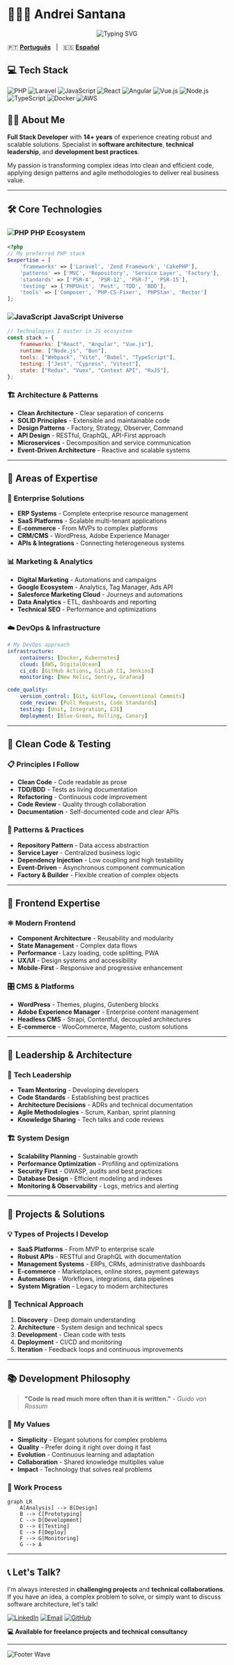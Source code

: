# 🧑🏻‍💻 Andrei Santana

<div align="center">
  <img src="https://readme-typing-svg.herokuapp.com?font=Fira+Code&weight=500&size=28&duration=3000&pause=1000&color=2196F3&center=true&vCenter=true&width=700&height=70&lines=Full+Stack+Developer;Software+Architect;Tech+Lead;14%2B+years+creating+solutions;PHP+%7C+JavaScript+%7C+DevOps" alt="Typing SVG" />
</div>

🇵🇹 [**Português**](translations/README_pt-PT.md) &nbsp;&nbsp;|&nbsp;&nbsp; 🇪🇸 [**Español**](translations/README_es.md)

## 💻 Tech Stack

![PHP](https://img.shields.io/badge/PHP-777BB4?style=for-the-badge&logo=php&logoColor=white)
![Laravel](https://img.shields.io/badge/Laravel-FF2D20?style=for-the-badge&logo=laravel&logoColor=white)
![JavaScript](https://img.shields.io/badge/JavaScript-F7DF1E?style=for-the-badge&logo=javascript&logoColor=black)
![React](https://img.shields.io/badge/React-20232A?style=for-the-badge&logo=react&logoColor=61DAFB)
![Angular](https://img.shields.io/badge/Angular-DD0031?style=for-the-badge&logo=angular&logoColor=white)
![Vue.js](https://img.shields.io/badge/Vue.js-35495E?style=for-the-badge&logo=vue.js&logoColor=4FC08D)
![Node.js](https://img.shields.io/badge/Node.js-43853D?style=for-the-badge&logo=node.js&logoColor=white)
![TypeScript](https://img.shields.io/badge/TypeScript-007ACC?style=for-the-badge&logo=typescript&logoColor=white)
![Docker](https://img.shields.io/badge/Docker-2496ED?style=for-the-badge&logo=docker&logoColor=white)
![AWS](https://img.shields.io/badge/Amazon_AWS-232F3E?style=for-the-badge&logo=amazon-aws&logoColor=white)

## 👨‍💻 About Me

**Full Stack Developer** with **14+ years** of experience creating robust and scalable solutions. Specialist in **software architecture**, **technical leadership**, and **development best practices**.

My passion is transforming complex ideas into clean and efficient code, applying design patterns and agile methodologies to deliver real business value.

---

## 🛠️ Core Technologies

### ![PHP](https://img.shields.io/badge/-777BB4?style=flat-square&logo=php&logoColor=white) **PHP Ecosystem**

```php
<?php
// My preferred PHP stack
$expertise = [
    'frameworks' => ['Laravel', 'Zend Framework', 'CakePHP'],
    'patterns' => ['MVC', 'Repository', 'Service Layer', 'Factory'],
    'standards' => ['PSR-4', 'PSR-12', 'PSR-7', 'PSR-15'],
    'testing' => ['PHPUnit', 'Pest', 'TDD', 'BDD'],
    'tools' => ['Composer', 'PHP-CS-Fixer', 'PHPStan', 'Rector']
];
```

### ![JavaScript](https://img.shields.io/badge/-F7DF1E?style=flat-square&logo=javascript&logoColor=black) **JavaScript Universe**

```javascript
// Technologies I master in JS ecosystem
const stack = {
    frameworks: ["React", "Angular", "Vue.js"],
    runtime: ["Node.js", "Bun"],
    tools: ["Webpack", "Vite", "Babel", "TypeScript"],
    testing: ["Jest", "Cypress", "Vitest"],
    state: ["Redux", "Vuex", "Context API", "RxJS"],
};
```

### 🏗️ **Architecture & Patterns**

-   **Clean Architecture** - Clear separation of concerns
-   **SOLID Principles** - Extensible and maintainable code
-   **Design Patterns** - Factory, Strategy, Observer, Command
-   **API Design** - RESTful, GraphQL, API-First approach
-   **Microservices** - Decomposition and service communication
-   **Event-Driven Architecture** - Reactive and scalable systems

---

## 🎯 Areas of Expertise

### 💼 **Enterprise Solutions**

-   **ERP Systems** - Complete enterprise resource management
-   **SaaS Platforms** - Scalable multi-tenant applications
-   **E-commerce** - From MVPs to complex platforms
-   **CRM/CMS** - WordPress, Adobe Experience Manager
-   **APIs & Integrations** - Connecting heterogeneous systems

### 📊 **Marketing & Analytics**

-   **Digital Marketing** - Automations and campaigns
-   **Google Ecosystem** - Analytics, Tag Manager, Ads API
-   **Salesforce Marketing Cloud** - Journeys and automations
-   **Data Analytics** - ETL, dashboards and reporting
-   **Technical SEO** - Performance and optimizations

### ☁️ **DevOps & Infrastructure**

```yaml
# My DevOps approach
infrastructure:
    containers: [Docker, Kubernetes]
    cloud: [AWS, DigitalOcean]
    ci_cd: [GitHub Actions, GitLab CI, Jenkins]
    monitoring: [New Relic, Sentry, Grafana]

code_quality:
    version_control: [Git, GitFlow, Conventional Commits]
    code_review: [Pull Requests, Code Standards]
    testing: [Unit, Integration, E2E]
    deployment: [Blue-Green, Rolling, Canary]
```

---

## 🧪 Clean Code & Testing

### 📋 **Principles I Follow**

-   **Clean Code** - Code readable as prose
-   **TDD/BDD** - Tests as living documentation
-   **Refactoring** - Continuous code improvement
-   **Code Review** - Quality through collaboration
-   **Documentation** - Self-documented code and clear APIs

### 🧩 **Patterns & Practices**

-   **Repository Pattern** - Data access abstraction
-   **Service Layer** - Centralized business logic
-   **Dependency Injection** - Low coupling and high testability
-   **Event-Driven** - Asynchronous component communication
-   **Factory & Builder** - Flexible creation of complex objects

---

## 🎨 Frontend Expertise

### ⚛️ **Modern Frontend**

-   **Component Architecture** - Reusability and modularity
-   **State Management** - Complex data flows
-   **Performance** - Lazy loading, code splitting, PWA
-   **UX/UI** - Design systems and accessibility
-   **Mobile-First** - Responsive and progressive enhancement

### 🎛️ **CMS & Platforms**

-   **WordPress** - Themes, plugins, Gutenberg blocks
-   **Adobe Experience Manager** - Enterprise content management
-   **Headless CMS** - Strapi, Contentful, decoupled architectures
-   **E-commerce** - WooCommerce, Magento, custom solutions

---

## 🏢 Leadership & Architecture

### 👥 **Tech Leadership**

-   **Team Mentoring** - Developing developers
-   **Code Standards** - Establishing best practices
-   **Architecture Decisions** - ADRs and technical documentation
-   **Agile Methodologies** - Scrum, Kanban, sprint planning
-   **Knowledge Sharing** - Tech talks and code reviews

### 🏗️ **System Design**

-   **Scalability Planning** - Sustainable growth
-   **Performance Optimization** - Profiling and optimizations
-   **Security First** - OWASP, audits and best practices
-   **Database Design** - Efficient modeling and indexes
-   **Monitoring & Observability** - Logs, metrics and alerting

---

## 🚀 Projects & Solutions

### 💡 **Types of Projects I Develop**

-   **SaaS Platforms** - From MVP to enterprise scale
-   **Robust APIs** - RESTful and GraphQL with documentation
-   **Management Systems** - ERPs, CRMs, administrative dashboards
-   **E-commerce** - Marketplaces, online stores, payment gateways
-   **Automations** - Workflows, integrations, data pipelines
-   **System Migration** - Legacy to modern architectures

### 🔧 **Technical Approach**

1. **Discovery** - Deep domain understanding
2. **Architecture** - System design and technical specs
3. **Development** - Clean code with tests
4. **Deployment** - CI/CD and monitoring
5. **Iteration** - Feedback loops and continuous improvements

---

## 📚 Development Philosophy

> **"Code is read much more often than it is written."** - _Guido van Rossum_

### 🎯 **My Values**

-   **Simplicity** - Elegant solutions for complex problems
-   **Quality** - Prefer doing it right over doing it fast
-   **Evolution** - Continuous learning and adaptation
-   **Collaboration** - Shared knowledge multiplies value
-   **Impact** - Technology that solves real problems

### 🔄 **Work Process**

```mermaid
graph LR
    A[Analysis] --> B[Design]
    B --> C[Prototyping]
    C --> D[Development]
    D --> E[Testing]
    E --> F[Deploy]
    F --> G[Monitoring]
    G --> A
```

---

## 📞 Let's Talk?

I'm always interested in **challenging projects** and **technical collaborations**. If you have an idea, a complex problem to solve, or simply want to discuss software architecture, let's talk!

[![LinkedIn](https://img.shields.io/badge/LinkedIn-0077B5?style=for-the-badge&logo=linkedin&logoColor=white)](https://linkedin.com/in/andreisantana) [![Email](https://img.shields.io/badge/Email-D14836?style=for-the-badge&logo=gmail&logoColor=white)](mailto:andreisantana@gmail.com) [![GitHub](https://img.shields.io/badge/GitHub-100000?style=for-the-badge&logo=github&logoColor=white)](https://github.com/andreisantana)

**💻 Available for freelance projects and technical consultancy**

---

![Footer Wave](https://capsule-render.vercel.app/api?type=waving&color=gradient&height=60&section=footer)
